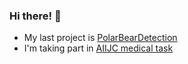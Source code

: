 ### Hi there! 👋

- My last project is [PolarBearDetection](https://github.com/werserk/PolarBearDetection)
- I'm taking part in [AIIJC medical task](https://aiijc.com/ru/task/1063/)
